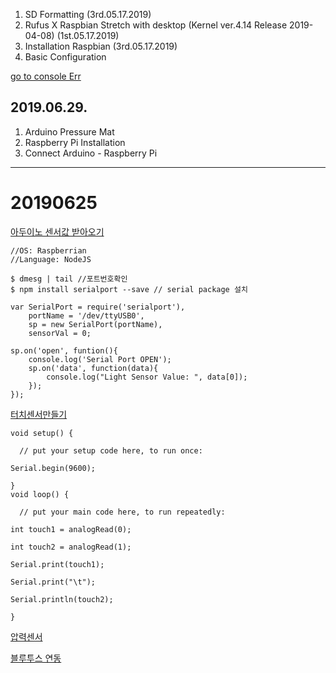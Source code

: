 1. SD Formatting (3rd.05.17.2019)
2. Rufus X Raspbian Stretch with desktop (Kernel ver.4.14 Release 2019-04-08) (1st.05.17.2019)
3. Installation Raspbian (3rd.05.17.2019)
4. Basic Configuration


[go to console Err](https://github.com/jeongyoonlee2015/icaps-icaps-d.camp/blob/master/Plan/1_console_Err.md)

## 2019.06.29.
1. Arduino Pressure Mat
2. Raspberry Pi Installation
3. Connect Arduino - Raspberry Pi


-------
# 20190625
[아두이노 센서값 받아오기](https://ssoonidev.tistory.com/56)

```
//OS: Raspberrian
//Language: NodeJS

$ dmesg | tail //포트번호확인
$ npm install serialport --save // serial package 설치

var SerialPort = require('serialport'),
	portName = '/dev/ttyUSB0',
	sp = new SerialPort(portName),
	sensorVal = 0;

sp.on('open', funtion(){
	console.log('Serial Port OPEN');
	sp.on('data', function(data){
		console.log("Light Sensor Value: ", data[0]);
	});
});
```

[터치센서만들기](http://blog.naver.com/PostView.nhn?blogId=roboholic84&logNo=221387875217&categoryNo=7&parentCategoryNo=&from=thumbnailList)
```
void setup() {

  // put your setup code here, to run once:

Serial.begin(9600);

}
void loop() {

  // put your main code here, to run repeatedly:

int touch1 = analogRead(0);

int touch2 = analogRead(1);

Serial.print(touch1);

Serial.print("\t");

Serial.println(touch2);

}
```

[압력센서](https://m.blog.naver.com/PostView.nhn?blogId=rhkd824&logNo=220555654394&proxyReferer=https%3A%2F%2Fwww.google.com%2F)

[블루투스 연동](https://webnautes.tistory.com/995)
